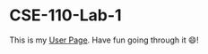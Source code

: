 # CSE-110-Lab-1
This is my [User Page](https://hetvi1511.github.io/CSE-110-Lab-1/). Have fun going through it 😄!
